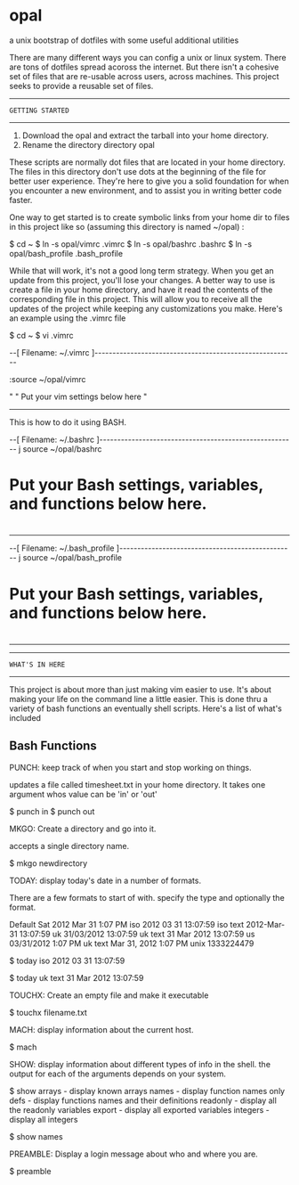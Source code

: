 opal
====

a unix bootstrap of dotfiles with some useful additional utilities

There are many different ways you can config a unix or linux system. There are 
tons of dotfiles spread acoross the internet. But there isn't a cohesive set of 
files that are re-usable across users, across machines. This project seeks to 
provide a reusable set of files. 


********************************************************************************
	GETTING STARTED
********************************************************************************

1. Download the opal and extract the tarball into your home directory.
2. Rename the directory directory opal

These scripts are normally dot files that are located in your home directory.
The files in this directory don't use dots at the beginning of the file
for better user experience. They're here to give you a solid 
foundation for when you encounter a new environment, and to assist you in 
writing better code faster. 

One way to get started is to create symbolic links from your home dir to files 
in this project like so (assuming this directory is named ~/opal) :

$ cd ~
$ ln -s opal/vimrc .vimrc 
$ ln -s opal/bashrc .bashrc
$ ln -s opal/bash_profile .bash_profile

While that will work, it's not a good long term strategy. When you get an 
update from this project, you'll lose your changes. A better way to use is 
create a file in your home directory, and have it read the contents of the 
corresponding file in this project. This will allow you to receive all the 
updates of the project while keeping any customizations you make. Here's an 
example using the .vimrc file

$ cd ~
$ vi .vimrc

--[ Filename: ~/.vimrc ]--------------------------------------------------------

:source ~/opal/vimrc

"
" Put your vim settings below here
"

--------------------------------------------------------------------------------


This is how to do it using BASH.

--[ Filename: ~/.bashrc ]-------------------------------------------------------
j
source ~/opal/bashrc

#
# Put your Bash settings, variables, and functions below here.
#

--------------------------------------------------------------------------------

--[ Filename: ~/.bash_profile ]-------------------------------------------------
j
source ~/opal/bash_profile

#
# Put your Bash settings, variables, and functions below here.
#

--------------------------------------------------------------------------------

********************************************************************************
	WHAT'S IN HERE
********************************************************************************

This project is about more than just making vim easier to use. It's about 
making your life on the command line a little easier. This is done thru a 
variety of bash functions an eventually shell scripts. Here's a list of what's 
included


Bash Functions
--------------------------------------------------------------------------------

PUNCH: keep track of when you start and stop working on things.

updates a file called timesheet.txt in your home directory. It takes one 
argument whos value can be 'in' or 'out'

$ punch in
$ punch out

MKGO: Create a directory and go into it.

accepts a single directory name. 

$ mkgo newdirectory

TODAY: display today's date in a number of formats. 

There are a few formats to start of with. specify the type and optionally the 
format.  

Default   Sat 2012 Mar 31 1:07 PM
iso       2012 03 31 13:07:59
iso text  2012-Mar-31 13:07:59
uk        31/03/2012 13:07:59
uk text   31 Mar 2012 13:07:59
us        03/31/2012 1:07 PM
uk text   Mar 31, 2012 1:07 PM
unix      1333224479

$ today iso
2012 03 31 13:07:59

$ today uk text
31 Mar 2012 13:07:59


TOUCHX: Create an empty file and make it executable 

$ touchx filename.txt

MACH: display information about the current host.

$ mach

SHOW: display information about different types of info in the shell. the 
output for each of the arguments depends on your system. 

$ show
 arrays -  display known arrays 
 names - display function names only
 defs - display functions names and their definitions
 readonly - display all the readonly variables
 export - display all exported variables
 integers - display all integers

$ show names


PREAMBLE: Display a login message about who and where you are.

$ preamble


